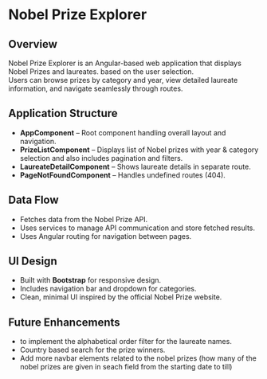 # Nobel Prize Explorer

## Overview
Nobel Prize Explorer is an Angular-based web application that displays Nobel Prizes and laureates. based on the user selection.  
Users can browse prizes by category and year, view detailed laureate information, and navigate seamlessly through routes.

## Application Structure
- **AppComponent** – Root component handling overall layout and navigation.
- **PrizeListComponent** – Displays list of Nobel prizes with year & category selection and also includes pagination and filters.
- **LaureateDetailComponent** – Shows laureate details in separate route.
- **PageNotFoundComponent** – Handles undefined routes (404).

## Data Flow
- Fetches data from the Nobel Prize API.
- Uses services to manage API communication and store fetched results.
- Uses Angular routing for navigation between pages.

## UI Design
- Built with **Bootstrap** for responsive design.
- Includes navigation bar and dropdown for categories.
- Clean, minimal UI inspired by the official Nobel Prize website.

## Future Enhancements
- to implement the alphabetical order filter for the laureate names.
- Country based search for the prize winners.
- Add more navbar elements related to the nobel prizes (how many of the nobel prizes are given in seach field from the starting date to till)